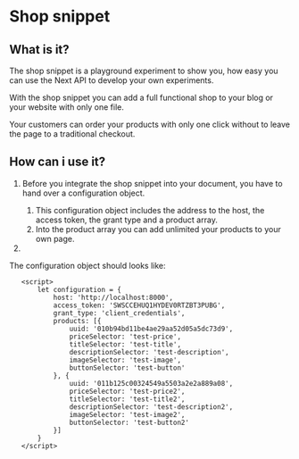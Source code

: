 # Shop snippet

## What is it?

The shop snippet is a playground experiment to show you, how easy you can use the Next API to develop your own experiments.

With the shop snippet you can add a full functional shop to your blog or your website with only one file.

Your customers can order your products with only one click without to leave the page to a traditional checkout.

## How can i use it?

1. Before you integrate the shop snippet into your document, you have to hand over a configuration object.

    1. This configuration object includes the address to the host, the access token, the grant type and a product array.
    2. Into the product array you can add unlimited your products to your own page.
    
2. 
   
   
   The configuration object should looks like:
   
       <script>
           let configuration = {
               host: 'http://localhost:8000',
               access_token: 'SWSCCEHUQ1HYDEV0RTZBT3PUBG',
               grant_type: 'client_credentials',
               products: [{
                   uuid: '010b94bd11be4ae29aa52d05a5dc73d9',
                   priceSelector: 'test-price',
                   titleSelector: 'test-title',
                   descriptionSelector: 'test-description',
                   imageSelector: 'test-image',
                   buttonSelector: 'test-button'
               }, {
                   uuid: '011b125c00324549a5503a2e2a889a08',
                   priceSelector: 'test-price2',
                   titleSelector: 'test-title2',
                   descriptionSelector: 'test-description2',
                   imageSelector: 'test-image2',
                   buttonSelector: 'test-button2'
               }]
           }
       </script>
